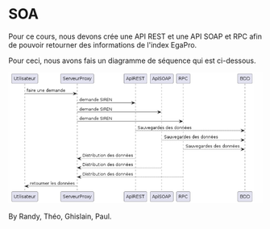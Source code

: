 # SOA

Pour ce cours, nous devons crée une API REST et une API SOAP et RPC afin de pouvoir retourner des informations de l'index EgaPro.

Pour ceci, nous avons fais un diagramme de séquence qui est ci-dessous.

![Texte alternatif](Schema.png "Schéma Séquance")

By Randy, Théo, Ghislain, Paul.
